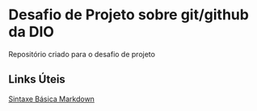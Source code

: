 # Desafio de Projeto sobre git/github da DIO

Repositório criado para o desafio de projeto

## Links Úteis

[Sintaxe Básica Markdown](https://www.markdownguide.org/)
